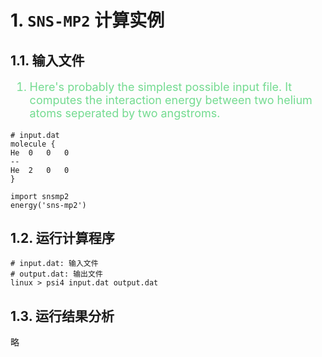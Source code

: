 # 1. `SNS-MP2` 计算实例
## 1.1. 输入文件

<font color="73DB90" size="4">

1. Here's probably the simplest possible input file. It computes the interaction energy between two helium atoms seperated by two angstroms.

</font>

```
# input.dat
molecule {
He  0   0   0
--
He  2   0   0
}

import snsmp2
energy('sns-mp2')
```

## 1.2. 运行计算程序
```shell
# input.dat: 输入文件
# output.dat: 输出文件
linux > psi4 input.dat output.dat
```

## 1.3. 运行结果分析
略